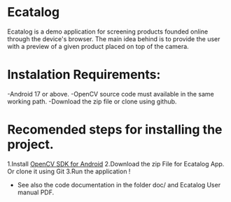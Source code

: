 Ecatalog
========

Ecatalog is a demo application for screening products founded online through the device's browser.  The main idea behind is to provide the user with a preview of a given product placed on top of the camera.

Instalation Requirements:
=========================
-Android 17 or above. 
-OpenCV source code must available in the same working path. 
-Download the zip file or clone using github.

Recomended steps for installing the project. 
===========================================
1.Install [OpenCV SDK for Android](http://docs.opencv.org/doc/tutorials/introduction/android_binary_package/O4A_SDK.html)
2.Download the zip File for Ecatalog App. Or clone it using Git
3.Run the application !

* See also the code documentation in the folder doc/ and Ecatalog User manual PDF. 